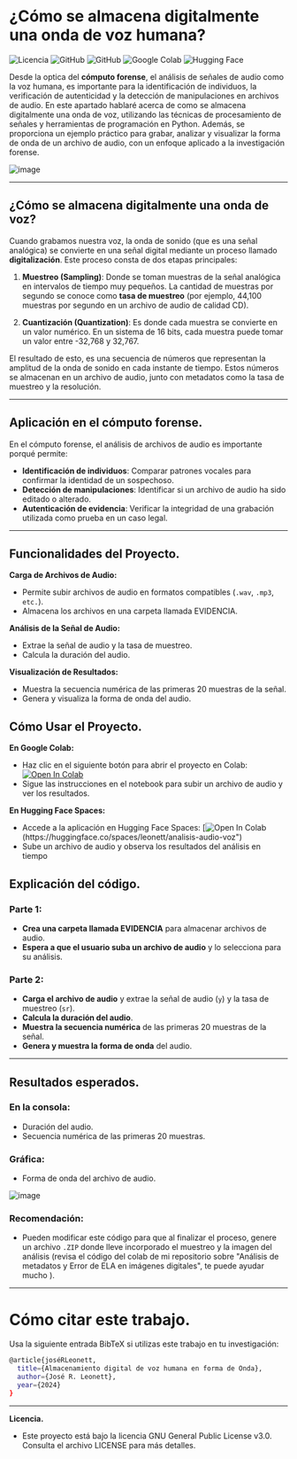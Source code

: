 # ¿Cómo se almacena digitalmente una onda de voz humana?
![Licencia](https://img.shields.io/badge/Licencia-GNU%20GPL%20v3-blue)
![GitHub](https://img.shields.io/badge/Python-3.8%2B-green)
![GitHub](https://img.shields.io/badge/Estado-Activo-brightgreen)
![Google Colab](https://img.shields.io/badge/Google_Colab-F9AB00?style=for-the-badge&logo=google-colab&logoColor=white)
![Hugging Face](https://img.shields.io/badge/Hugging_Face-FFD21E?style=for-the-badge&logo=huggingface&logoColor=black)


Desde la optica del **cómputo forense**, el análisis de señales de audio como la voz humana, es importante para la identificación de individuos, la verificación de autenticidad y la detección de manipulaciones en archivos de audio. En este apartado hablaré acerca de como se almacena digitalmente una onda de voz, utilizando las técnicas de procesamiento de señales y herramientas de programación en Python. Además, se proporciona un ejemplo práctico para grabar, analizar y visualizar la forma de onda de un archivo de audio, con un enfoque aplicado a la investigación forense.

![image](https://drive.google.com/uc?export=view&id=1EKry_Wr-m-ebiTNXmwOgyeZg676okr_b)

---

## ¿Cómo se almacena digitalmente una onda de voz?

Cuando grabamos nuestra voz, la onda de sonido (que es una señal analógica) se convierte en una señal digital mediante un proceso llamado **digitalización**. Este proceso consta de dos etapas principales:

1. **Muestreo (Sampling)**: Donde se toman muestras de la señal analógica en intervalos de tiempo muy pequeños. La cantidad de muestras por segundo se conoce como **tasa de muestreo** (por ejemplo, 44,100 muestras por segundo en un archivo de audio de calidad CD).

2. **Cuantización (Quantization)**: Es donde cada muestra se convierte en un valor numérico. En un sistema de 16 bits, cada muestra puede tomar un valor entre -32,768 y 32,767.

El resultado de esto, es una secuencia de números que representan la amplitud de la onda de sonido en cada instante de tiempo. Estos números se almacenan en un archivo de audio, junto con metadatos como la tasa de muestreo y la resolución.

---

## Aplicación en el cómputo forense.

En el cómputo forense, el análisis de archivos de audio es importante porqué permite:
- **Identificación de individuos**: Comparar patrones vocales para confirmar la identidad de un sospechoso.
- **Detección de manipulaciones**: Identificar si un archivo de audio ha sido editado o alterado.
- **Autenticación de evidencia**: Verificar la integridad de una grabación utilizada como prueba en un caso legal.

---

## Funcionalidades del Proyecto.

**Carga de Archivos de Audio:**
- Permite subir archivos de audio en formatos compatibles (`.wav`, `.mp3`, `etc.`).
- Almacena los archivos en una carpeta llamada EVIDENCIA.

**Análisis de la Señal de Audio:**
- Extrae la señal de audio y la tasa de muestreo.
- Calcula la duración del audio.

**Visualización de Resultados:**
- Muestra la secuencia numérica de las primeras 20 muestras de la señal.
- Genera y visualiza la forma de onda del audio.

## Cómo Usar el Proyecto.

**En Google Colab:**
- Haz clic en el siguiente botón para abrir el proyecto en Colab:
[![Open In Colab](https://colab.research.google.com/assets/colab-badge.svg)](https://colab.research.google.com/drive/1QAR8exd7P6oxLK3MTD4JF1WjgP6-YN5h?usp=sharing)
- Sigue las instrucciones en el notebook para subir un archivo de audio y ver los resultados.

**En Hugging Face Spaces:**
- Accede a la aplicación en Hugging Face Spaces:
[![Open In Colab]("https://huggingface.co/front/assets/huggingface_logo-noborder.svg"")(https://huggingface.co/spaces/leonett/analisis-audio-voz")
- Sube un archivo de audio y observa los resultados del análisis en tiempo 


## Explicación del código.

### Parte 1:
- **Crea una carpeta llamada EVIDENCIA** para almacenar archivos de audio.
- **Espera a que el usuario suba un archivo de audio** y lo selecciona para su análisis.

### Parte 2:
- **Carga el archivo de audio** y extrae la señal de audio (`y`) y la tasa de muestreo (`sr`).
- **Calcula la duración del audio**.
- **Muestra la secuencia numérica** de las primeras 20 muestras de la señal.
- **Genera y muestra la forma de onda** del audio.

---

## Resultados esperados.

### En la consola:
- Duración del audio.
- Secuencia numérica de las primeras 20 muestras.

### Gráfica:
- Forma de onda del archivo de audio.

![image](https://drive.google.com/uc?export=view&id=1WEY16S8WdK4BCxA7Hb029vuRsR2FzOSc)

### Recomendación:
- Pueden modificar este código para que al finalizar el proceso, genere un archivo `.ZIP` donde lleve incorporado el muestreo y la imagen del análisis (revisa el código del colab de mi repositorio sobre "Análisis de metadatos y Error de ELA en imágenes digitales", te puede ayudar mucho ).

---
# Cómo citar este trabajo.
Usa la siguiente entrada BibTeX si utilizas este trabajo en tu investigación:
```bash
@article{joséRLeonett,
  title={Almacenamiento digital de voz humana en forma de Onda},
  author={José R. Leonett},
  year={2024}
}
```
---
**Licencia.**
- Este proyecto está bajo la licencia GNU General Public License v3.0. Consulta el archivo LICENSE para más detalles.


